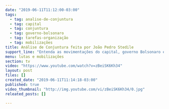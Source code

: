 ```yaml
---
date: "2019-06-11T11:12:00-03:00"
tags:
  - tag: analise-de-conjuntura
  - tag: capital
  - tag: conjuntura
  - tag: governo-bolsonaro
  - tag: tarefas-organização
  - tag: mobilizações
title: Análise de Conjuntura feita por João Pedro Stedile
support_line: "Entenda as movimentações do capital, governo Bolsonaro e a nossas tarefas nesse próximo período!"
menu: lutas e mobilizações
section: tv
video: "https://www.youtube.com/watch?v=zBeiSK6Kh34"
layout: post
files: []
created_date: "2019-06-11T11:14:18-03:00"
published: true
video_thumbnail: "http://img.youtube.com/vi/zBeiSK6Kh34/0.jpg"
releated_posts: []

---
```

